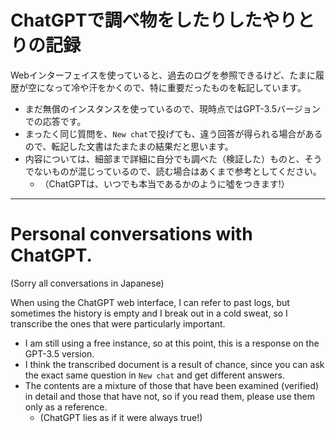 # ChatGPTで調べ物をしたりしたやりとりの記録

Webインターフェイスを使っていると、過去のログを参照できるけど、たまに履歴が空になって冷や汗をかくので、特に重要だったものを転記しています。

* まだ無償のインスタンスを使っているので、現時点ではGPT-3.5バージョンでの応答です。
* まったく同じ質問を、`New chat`で投げても、違う回答が得られる場合があるので、転記した文書はたまたまの結果だと思います。
* 内容については、細部まで詳細に自分でも調べた（検証した）ものと、そうでないものが混じっているので、読む場合はあくまで参考としてください。
  * （ChatGPTは、いつでも本当であるかのように噓をつきます!）

-----

# Personal conversations with ChatGPT.

(Sorry all conversations in Japanese)

When using the ChatGPT web interface, I can refer to past logs,
but sometimes the history is empty and I break out in a cold sweat,
so I transcribe the ones that were particularly important.

* I am still using a free instance, so at this point, this is a response on the GPT-3.5 version.
* I think the transcribed document is a result of chance,
  since you can ask the exact same question in `New chat` and get different answers.
* The contents are a mixture of those that have been examined (verified) in detail and those that have not,
  so if you read them, please use them only as a reference.
  * (ChatGPT lies as if it were always true!)
